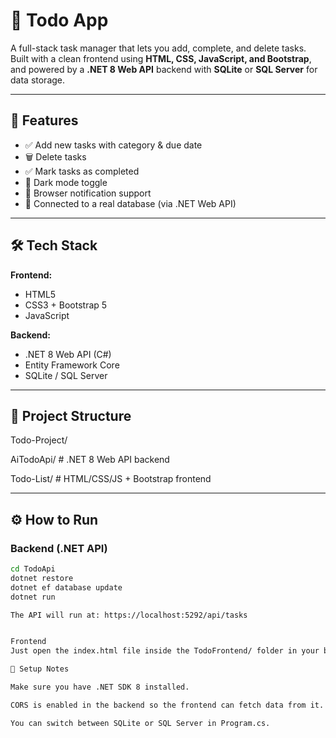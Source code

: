 # 📝 Todo App

A full-stack task manager that lets you add, complete, and delete tasks. Built with a clean frontend using **HTML, CSS, JavaScript, and Bootstrap**, and powered by a **.NET 8 Web API** backend with **SQLite** or **SQL Server** for data storage.



---

## 🚀 Features

- ✅ Add new tasks with category & due date
- 🗑️ Delete tasks
- ✅ Mark tasks as completed
- 🌙 Dark mode toggle
- 🔔 Browser notification support
- 🔗 Connected to a real database (via .NET Web API)

---

## 🛠 Tech Stack

**Frontend:**
- HTML5
- CSS3 + Bootstrap 5
- JavaScript

**Backend:**
- .NET 8 Web API (C#)
- Entity Framework Core
- SQLite / SQL Server

---

## 📂 Project Structure

Todo-Project/

 AiTodoApi/      # .NET 8 Web API backend

 Todo-List/      # HTML/CSS/JS + Bootstrap frontend

---

## ⚙️ How to Run

### Backend (.NET API)

```bash
cd TodoApi
dotnet restore
dotnet ef database update
dotnet run

The API will run at: https://localhost:5292/api/tasks


Frontend
Just open the index.html file inside the TodoFrontend/ folder in your browser.

🔧 Setup Notes

Make sure you have .NET SDK 8 installed.

CORS is enabled in the backend so the frontend can fetch data from it.

You can switch between SQLite or SQL Server in Program.cs.
